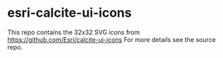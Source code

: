 # esri-calcite-ui-icons

This repo contains the 32x32 SVG icons from https://github.com/Esri/calcite-ui-icons
For more details see the source repo.
